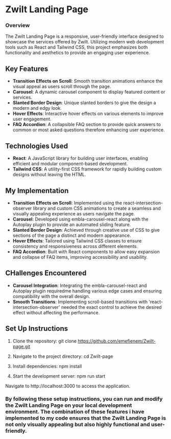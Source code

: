 # Zwilt Landing Page

### Overview
The Zwilt Landing Page is a responsive, user-friendly interface designed to showcase the services offered by Zwilt. Utilizing modern web development tools such as React and Tailwind CSS, this project emphasizes both functionality and aesthetics to provide an engaging user experience.

## Key Features
- **Transition Effects on Scroll**: Smooth transition animations enhance the visual appeal as users scroll through the page.
- **Carousel**: A dynamic carousel component to display featured content or services.
- **Slanted Border Design**: Unique slanted borders to give the design a modern and edgy look.
- **Hover Effects**: Interactive hover effects on various elements to improve user engagement.
- **FAQ Accordion**: A collapsible FAQ section to provide quick answers to common or most asked questions therefore enhancing user experience.

## Technologies Used
- **React**: A JavaScript library for building user interfaces, enabling efficient and modular component-based development.
- **Tailwind CSS**: A utility-first CSS framework for rapidly building custom designs without leaving the HTML.

## My Implementation
- **Transition Effects on Scroll**: Implemented using the react-intersection-observer library and custom CSS animations to create a seamless and visually appealing experience as users navigate the page.
- **Carousel**: Developed using embla-carousel-react along with the Autoplay plugin to provide an automated sliding feature.
- **Slanted Border Design**: Achieved through creative use of CSS to give sections of the page a distinct and modern appearance.
- **Hover Effects**: Tailored using Tailwind CSS classes to ensure consistency and responsiveness across different elements.
- **FAQ Accordion**: Built with React components to allow easy expansion and collapse of FAQ items, improving accessibility and usability.

## CHallenges Encountered
- **Carousel Integration**: Integrating the embla-carousel-react and Autoplay plugin requiredme  handling various edge cases and ensuring compatibility with the overall design.
- **Smooth Transitions**: Implementing scroll-based transitions with 'react-intersection-observer' needed the exact control to achieve the desired effect without affecting the performance.

## Set Up  Instructions
1. Clone the repository:
git clone https://github.com/emefienem/Zwilt-page.git

2. Navigate to the project directory:
cd Zwilt-page

3. Install dependencies:
npm install

4. Start the development server:
npm run start

Navigate to http://localhost:3000 to access the application.

### By following these setup instructions, you can run and modify the Zwilt Landing Page on your local development environment. The combination of these features i have implemented to my code ensures that the Zwilt Landing Page is not only visually appealing but also highly functional and user-friendly.
